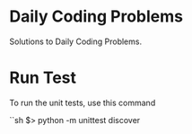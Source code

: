 # Daily Coding Problems
Solutions to Daily Coding Problems.

# Run Test
To run the unit tests, use this command

``sh
 $> python -m unittest discover 
```
